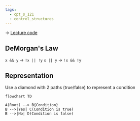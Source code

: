 ```yaml
---
tags:
  - cpt_s_121
  - control_structures
---
```


-> [Lecture code](https://github.com/mathletedev/cpt_s/blob/main/121/lectures/2023-09-20)

## DeMorgan's Law

`x && y` -> `!x || !y`
`x || y` -> `!x && !y`

## Representation

Use a diamond with 2 paths (true/false) to represent a condition

```mermaid
flowchart TD

A(Root) --> B{Condition}
B -->|Yes| C(Condition is true)
B -->|No| D(Condition is false)
```